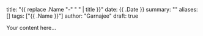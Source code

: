 title: "{{ replace .Name "-" " " | title }}"
date: {{ .Date }}
summary: ""
aliases: []
tags: ["{{ .Name }}"]
author: "Garnajee"
draft: true

Your content here...

